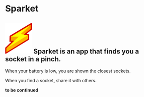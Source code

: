 # Sparket 

![logo](https://github.com/AcornHack/Sparket/raw/master/img.png "Logo") Sparket is an app that finds you a socket in a pinch.
----------------------------------------------------

When your battery is low, you are shown the closest sockets.

When you find a socket, share it with others.

__to be continued__
